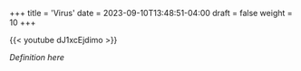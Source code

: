 +++
title = 'Virus'
date = 2023-09-10T13:48:51-04:00
draft = false
weight = 10
+++

{{< youtube dJ1xcEjdimo >}}

*Definition here*